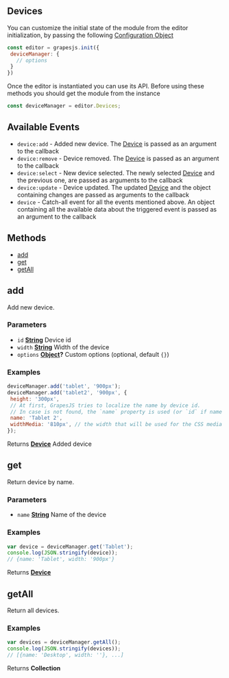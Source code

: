 <!-- Generated by documentation.js. Update this documentation by updating the source code. -->

## Devices

You can customize the initial state of the module from the editor initialization, by passing the following [Configuration Object][1]

```js
const editor = grapesjs.init({
 deviceManager: {
   // options
 }
})
```

Once the editor is instantiated you can use its API. Before using these methods you should get the module from the instance

```js
const deviceManager = editor.Devices;
```

## Available Events

*   `device:add` - Added new device. The [Device] is passed as an argument to the callback
*   `device:remove` - Device removed. The [Device] is passed as an argument to the callback
*   `device:select` - New device selected. The newly selected [Device] and the previous one, are passed as arguments to the callback
*   `device:update` - Device updated. The updated [Device] and the object containing changes are passed as arguments to the callback
*   `device` - Catch-all event for all the events mentioned above. An object containing all the available data about the triggered event is passed as an argument to the callback

## Methods

*   [add][2]
*   [get][3]
*   [getAll][4]

[Device]: device.html

## add

Add new device.

### Parameters

*   `id` **[String][5]** Device id
*   `width` **[String][5]** Width of the device
*   `options` **[Object][6]?** Custom options (optional, default `{}`)

### Examples

```javascript
deviceManager.add('tablet', '900px');
deviceManager.add('tablet2', '900px', {
 height: '300px',
 // At first, GrapesJS tries to localize the name by device id.
 // In case is not found, the `name` property is used (or `id` if name is missing)
 name: 'Tablet 2',
 widthMedia: '810px', // the width that will be used for the CSS media
});
```

Returns **[Device]** Added device

## get

Return device by name.

### Parameters

*   `name` **[String][5]** Name of the device

### Examples

```javascript
var device = deviceManager.get('Tablet');
console.log(JSON.stringify(device));
// {name: 'Tablet', width: '900px'}
```

Returns **[Device]** 

## getAll

Return all devices.

### Examples

```javascript
var devices = deviceManager.getAll();
console.log(JSON.stringify(devices));
// [{name: 'Desktop', width: ''}, ...]
```

Returns **Collection** 

[1]: https://github.com/artf/grapesjs/blob/master/src/device_manager/config/config.js

[2]: #add

[3]: #get

[4]: #getAll

[5]: https://developer.mozilla.org/docs/Web/JavaScript/Reference/Global_Objects/String

[6]: https://developer.mozilla.org/docs/Web/JavaScript/Reference/Global_Objects/Object
